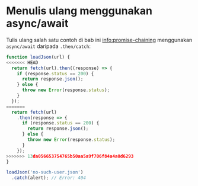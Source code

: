 # Menulis ulang menggunakan async/await

Tulis ulang salah satu contoh di bab ini <info:promise-chaining> menggunakan `async/await` daripada `.then/catch`:

```js run
function loadJson(url) {
<<<<<<< HEAD
  return fetch(url).then((response) => {
    if (response.status == 200) {
      return response.json();
    } else {
      throw new Error(response.status);
    }
  });
=======
  return fetch(url)
    .then(response => {
      if (response.status == 200) {
        return response.json();
      } else {
        throw new Error(response.status);
      }
    });
>>>>>>> 13da056653754765b50aa5a9f706f84a4a0d6293
}

loadJson('no-such-user.json')
  .catch(alert); // Error: 404
```
